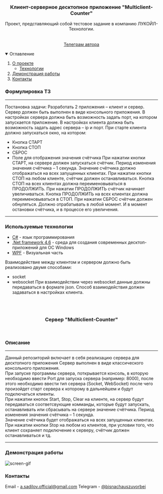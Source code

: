 <br />
<p align="center">


  <h3 align="center">Клиент-серверное десктопное приложение "Multiclient-Counter"</h3>

  <p align="center">
    Проект, представляющий собой тестовое задание в компанию ЛУКОЙЛ-Технологии.
    <br />
    <br />
    <br />
    <a href="https://t.me/bisnachauszuvorbei">Телеграм автора</a>
  </p>
</p>

<details open="open">
  <summary>Оглавление</summary>
  <ol>
    <li>
      <a href="#Формулировка ТЗ">О проекте</a>
      <ul>
        <li><a href="#Технологии">Технологии</a></li>
      </ul>
    </li>
    <li><a href="#Демонстрация работы">Демонстрация работы</a></li>
    <li><a href="#Контакты">Контакты</a></li>
  </ol>
</details>

### Формулировка ТЗ

___
Постановка задачи:
Разработать 2 приложения – клиент и сервер.
Сервер должен быть выполнен в виде консольного приложения.
В настройках сервера должна быть возможность задать порт, на котором запускается приложение.
В настройках клиента должна быть возможность задать адрес сервера – ip и порт.
При старте клиента должно запускаться окно, на котором:
* Кнопка СТАРТ
* Кнопка СТОП
* СБРОС
* Поле для отображения значения счётчика
При нажатии кнопки СТАРТ, на сервере должен запускаться счётчик. Период изменения значения счётчика – 1 секунда.
Значение счётчика должно отображаться на всех запущенных клиентах.
При нажатии кнопки СТОП на любом клиенте, счётчик должен останавливаться. Кнопка СТОП на всех клиентах должна переименовываться в ПРОДОЛЖИТЬ.
При нажатии ПРОДОЛЖИТЬ счётчик начинает увеличиваться. Кнопка ПРОДОЛЖИТЬ на всех клиентах должна переименовываться в СТОП.
При нажатии СБРОС счётчик должен обнуляться. Должно отрабатывать в любой момент. И в момент остановки счётчика, и в процессе его увеличения.
___

### Используемые технологии

* [C#]() - язык программирования 
* [.Net framework 4.6]() - среда для создания современных десктоп-приложений для ОС Windows
* [WPF]() - Визуальная часть

Взаимодействие между клиентом и сервером должно быть реализовано двумя способами:
* socket
* websocket
При взаимодействии через websocket данные должны передаваться в формате json.
Способ взаимодействия должен задаваться в настройках клиента.

<br />
<br />
<h3 align="center">Сервер "Multiclient-Counter"</h3>
<br />


### Описание

___
Данный репозиторий включает в себя реализацию сервера для десктопного приложения
Сервер выполнен в виде классического консольного приложения.<br />
При запуске программы сервера, поткрывается консоль, в которую необходимо ввести Port для запуска сервера (например: 8000), после этого необходимо ввести тип сервера (Socket, WebSocket) после чего произойдет старт сервера к которому в дальнейшем и будут подключаться клиенты.<br />
При нажатии кнопок Start, Stop, Clear на клиенте, на сервер будут передаваться соответсвующие комманды, которые будут запускать, останавливать или сбрасывать на сервере значение счётчика. Период изменения значения счётчика – 1 секунда.<br />
Значение счётчика будет отображаться на всех запущенных клиентах.<br />
При нажатии кнопки Stop на любом из клиентов, при условии того, что клиент сохраняет подключение к серверу, счётчик должен останавливаться и тд.<br />
___

### Демонстрация работы


![screen-gif](./demo.gif)


### Контакты

Email - [a.sadilov.official@gmail.com](mailto:a.sadilov.official@gmail.com)
Telegram - [@bisnachauszuvorbei](https://t.me/bisnachauszuvorbei)
